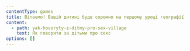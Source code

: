 ```yaml
---
contentType: games
title: Вітаємо! Вашій дитині буде соромно на першому уроці географії
content:
  - path: yak-hovoryty-z-ditmy-pro-sex-village
    text: Як говорити за дітьми про секс
options: []
---
```


